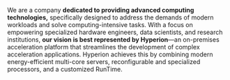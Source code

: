 We are a company **dedicated to providing advanced computing technologies,** specifically designed to address the demands of modern workloads and solve computing-intensive tasks. With a focus on empowering specialized hardware engineers, data scientists, and research institutions, **our vision is best represented by Hyperion**—an on-premises acceleration platform that streamlines the development of complex acceleration applications. Hyperion achieves this by combining modern energy-efficient multi-core servers, reconfigurable and specialized processors, and a customized RunTime.
